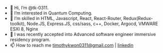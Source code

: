 - 👋 Hi, I’m @tk-0311.
- 👀 I’m interested in Quantum Computing.
- 🌱 I’m skilled in HTML, Javascript, React, React-Router, Redux(Redux-toolkit), Node.JS, Express.JS, css/sass, c++, Docker, Argocd, VMWARE ESXI 8, Nginx
- 💞️ I was recently accepted into Advanced software engineer immersive residency program.
- 📫 How to reach me 
 timothykwon0311@gmail.com | <a href=linkedin.com/in/timothy-m-kwon>linkedin</a>
<!---
tk-0311/tk-0311 is a ✨ special ✨ repository because its `README.md` (this file) appears on your GitHub profile.
You can click the Preview link to take a look at your changes.
--->
